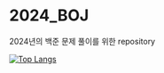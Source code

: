 # 2024_BOJ
2024년의 백준 문제 풀이를 위한 repository

[![Top Langs](https://github-readme-stats.vercel.app/api/top-langs/?username=celbeing)](https://github.com/anuraghazra/github-readme-stats)
